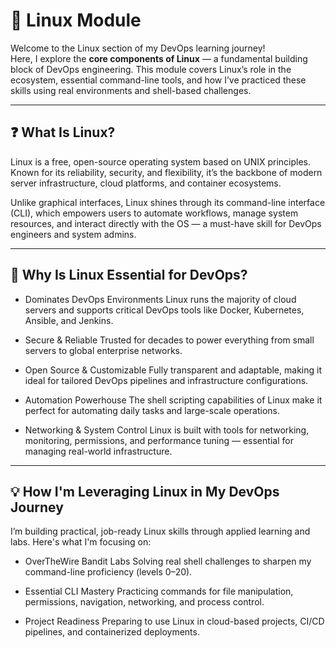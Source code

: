 # 🐧 Linux Module

Welcome to the Linux section of my DevOps learning journey!  
Here, I explore the **core components of Linux** — a fundamental building block of DevOps engineering. This module covers Linux’s role in the ecosystem, essential command-line tools, and how I’ve practiced these skills using real environments and shell-based challenges.

---

## ❓ What Is Linux?

Linux is a free, open-source operating system based on UNIX principles. Known for its reliability, security, and flexibility, it’s the backbone of modern server infrastructure, cloud platforms, and container ecosystems.

Unlike graphical interfaces, Linux shines through its command-line interface (CLI), which empowers users to automate workflows, manage system resources, and interact directly with the OS — a must-have skill for DevOps engineers and system admins.

---

## 🔑 Why Is Linux Essential for DevOps?

- Dominates DevOps Environments
  Linux runs the majority of cloud servers and supports critical DevOps tools like Docker, Kubernetes, Ansible, and Jenkins.

- Secure & Reliable
  Trusted for decades to power everything from small servers to global enterprise networks.

- Open Source & Customizable
  Fully transparent and adaptable, making it ideal for tailored DevOps pipelines and infrastructure configurations.

- Automation Powerhouse
  The shell scripting capabilities of Linux make it perfect for automating daily tasks and large-scale operations.

- Networking & System Control
  Linux is built with tools for networking, monitoring, permissions, and performance tuning — essential for managing real-world infrastructure.

---

## 💡 How I'm Leveraging Linux in My DevOps Journey

I’m building practical, job-ready Linux skills through applied learning and labs. Here's what I'm focusing on:

- OverTheWire Bandit Labs
  Solving real shell challenges to sharpen my command-line proficiency (levels 0–20).

- Essential CLI Mastery
  Practicing commands for file manipulation, permissions, navigation, networking, and process control.

- Project Readiness
  Preparing to use Linux in cloud-based projects, CI/CD pipelines, and containerized deployments.
